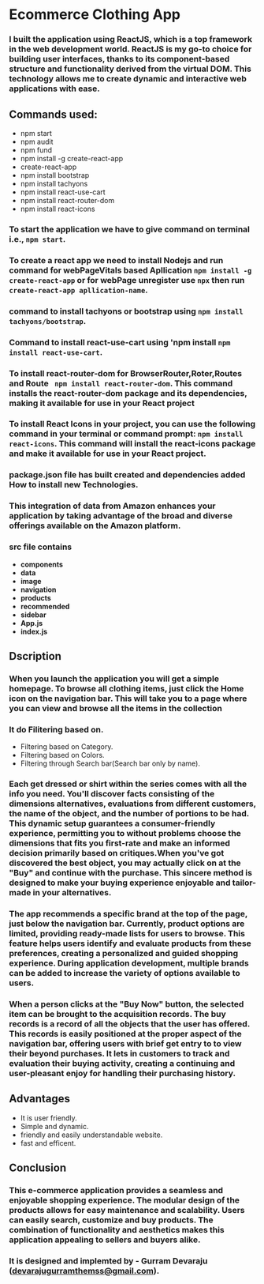 # Ecommerce Clothing App

### I built the application using ReactJS, which is a top framework in the web development world. ReactJS is my go-to choice for building user interfaces, thanks to its component-based structure and functionality derived from the virtual DOM. This technology allows me to create dynamic and interactive web applications with ease.
## Commands used:

- npm start
- npm audit
- npm fund
- npm install -g create-react-app
- create-react-app
- npm install bootstrap
- npm install tachyons
- npm install react-use-cart
- npm install react-router-dom
- npm install react-icons


### To start the application we have to give command on terminal i.e., ```npm start```.

### To create a react app we need to install Nodejs and run command for  webPageVitals based Apllication ```npm install -g create-react-app``` or for webPage unregister use ```npx``` then run  ```create-react-app apllication-name```.

### command to install tachyons or bootstrap using ```npm install tachyons/bootstrap```.

### Command to install react-use-cart using 'npm install ```npm install react-use-cart```.

### To install react-router-dom for BrowserRouter,Roter,Routes and Route ``` npm install react-router-dom```. This command installs the react-router-dom package and its dependencies, making it available for use in your React project

### To install React Icons in your project, you can use the following command in your terminal or command prompt: ```npm install react-icons```. This command will install the react-icons package and make it available for use in your React project.

### package.json file has built created and dependencies added How to install new Technologies.

### This integration of data from Amazon enhances your application by taking advantage of the broad and diverse offerings available on the Amazon platform.

### src file contains 
- **components**
- **data**
- **image**
- **navigation**
- **products**
- **recommended**
- **sidebar**
- **App.js**
- **index.js**

## **Dscription**
### When you launch the application you will get a simple homepage. To browse all clothing items, just click the Home icon on the navigation bar. This will take you to a page where you can view and browse all the items in the collection
### It do Filitering based on.
- Filtering based on Category.
- Filtering based on Colors.
- Filtering through Search bar(Search bar only by name).
### Each get dressed or shirt within the series comes with all the info you need. You'll discover facts consisting of the dimensions alternatives, evaluations from different customers, the name of the object, and the number of portions to be had. This dynamic setup guarantees a consumer-friendly experience, permitting you to without problems choose the dimensions that fits you first-rate and make an informed decision primarily based on critiques.When you've got discovered the best object, you may actually click on at the "Buy"  and continue with the purchase. This sincere method is designed to make your buying experience enjoyable and tailor-made in your alternatives.
### The app recommends a specific brand at the top of the page, just below the navigation bar. Currently, product options are limited, providing ready-made lists for users to browse. This feature helps users identify and evaluate products from these preferences, creating a personalized and guided shopping experience. During application development, multiple brands can be added to increase the variety of options available to users.
### When a person clicks at the "Buy Now" button, the selected item can be brought to the acquisition records. The buy records is a record of all the objects that the user has offered. This records is easily positioned at the proper aspect of the navigation bar, offering users with brief get entry to to view their beyond purchases. It lets in customers to track and evaluation their buying activity, creating a continuing and user-pleasant enjoy for handling their purchasing history.
## Advantages
- It is user friendly.
- Simple and dynamic.
- friendly and easily understandable website.
- fast and efficent.

## Conclusion 
### This e-commerce application provides a seamless and enjoyable shopping experience. The modular design of the products allows for easy maintenance and scalability. Users can easily search, customize and buy products. The combination of functionality and aesthetics makes this application appealing to sellers and buyers alike.
### It is designed and implemted by - Gurram Devaraju (devarajugurramthemss@gmail.com). 
